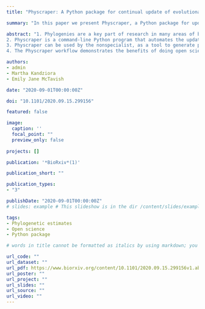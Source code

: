 ```yaml
---
title: "Physcraper: A Python package for continual update of evolutionary estimates using the Open Tree of Life"

summary: "In this paper we present Physcraper, a Python package for update of phylogenetic relationships using existing expert-curated alignments and molecular data from GenBank that has not been analyzed in an evolutionary context yet." 

abstract: "1. Phylogenies are a key part of research in many areas of biology. Tools that automate some parts of the process of phylogenetic reconstruction, mainly molecular character matrix assembly, have been developed for the advantage of both specialists in the field of phylogenetics and nonspecialists. However, interpretation of results, comparison with previously available phylogenetic hypotheses, and selection of one phylogeny for downstream analyses and discussion still impose difficulties to one that is not a specialist either on phylogenetic methods or on a particular group of study.
2. Physcraper is a command-line Python program that automates the update of published phylogenies by adding public DNA sequences to underlying alignments of previously published phylogenies. It also provides a framework for straightforward comparison of published phylogenies with their updated versions, by leveraging upon tools from the Open Tree of Life project to link taxonomic information across databases.
3. Physcraper can be used by the nonspecialist, as a tool to generate phylogenetic hypotheses based on publicly available expert phylogenetic knowledge. Phylogeneticists and taxonomic group specialists will find it useful as a tool to facilitate molecular dataset gathering and comparison of alternative phylogenetic hypotheses (topologies).
4. The Physcraper workflow demonstrates the benefits of doing open science for phylogenetics, encouraging researchers to strive for better sharing practices. Physcraper can be used with any OS and is released under an open-source license. Detailed instructions for installation and use are available at https://physcraper.readthedocs."

authors:
- admin
- Martha Kandziora
- Emily Jane McTavish

date: "2020-09-01T00:00:00Z"

doi: "10.1101/2020.09.15.299156"

featured: false

image:
  caption: ''
  focal_point: ""
  preview_only: false
  
projects: []

publication: '*BioRxiv*(1)'

publication_short: ""

publication_types:
- "3"

publishDate: "2020-09-01T00:00:00Z"
# slides: example # This slideshow is in the dir /content/slides/example If you want another slide showm just change the name of the folder where the slideshow is in here!  

tags:
- Phylogenetic estimates
- Open science
- Python package

# words in title cannot be formatted as italics by using markdown; you can do it by changing some specs, see https://github.com/gcushen/hugo-academic/issues/280 for problems related to changing those specs.

url_code: ""
url_dataset: ""
url_pdf: https://www.biorxiv.org/content/10.1101/2020.09.15.299156v1.abstract
url_poster: ""
url_project: ""
url_slides: ""
url_source: ""
url_video: ""
---
```


<!--{{% alert note %}}
Click the *Cite* button above to demo the feature to enable visitors to import publication metadata into their reference management software.
{{% /alert %}}

{{% alert note %}}
Click the *Slides* button above to demo Academic's Markdown slides feature.
{{% /alert %}}

Supplementary notes can be added here, including [code and math](https://sourcethemes.com/academic/docs/writing-markdown-latex/).
-->
